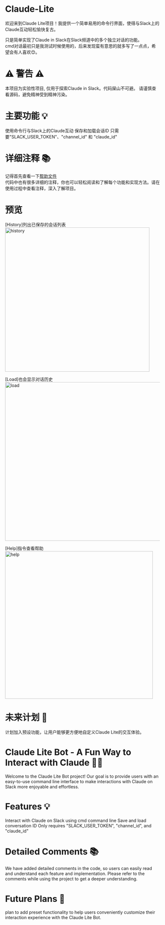 # Claude-Lite
欢迎来到Claude Lite项目！我提供一个简单易用的命令行界面，使得与Slack上的Claude互动轻松愉快复古。<br>

只是简单实现了Claude in Slack在Slack频道中的多个独立对话的功能。<br>
cmd对话最初只是我测试时候使用的，后来发现蛮有意思的就多写了一点点，希望会有人喜欢😊。

# ⚠️ 警告 ⚠️
本项目为实验性项目, 仅用于探索Claude in Slack。代码屎山不可避。 请谨慎查看源码，避免精神受到精神污染。

# 主要功能 💡
使用命令行与Slack上的Claude互动
保存和加载会话ID
只需要"SLACK_USER_TOKEN"、"channel_id" 和 "claude_id"

# 详细注释 📚
记得首先查看一下[帮助文件](https://github.com/BlackPinkiller/Claude-Lite/blob/main/Claude%E6%95%99%E7%A8%8B%EF%BC%88%E5%BF%85%E8%AF%BB%EF%BC%81%EF%BC%89.pdf)<br>
代码中也有很多详细的注释，你也可以轻松阅读和了解每个功能和实现方法。请在使用过程中查看注释，深入了解项目。

# 预览
[History]列出已保存的会话列表<br>
<img width="470" alt="history" src="https://user-images.githubusercontent.com/106259454/236685804-2f5c32b3-c2d8-422f-a08b-cbf46c4b37af.png">

[Load]也会显示对话历史<br>
<img width="517" alt="load" src="https://user-images.githubusercontent.com/106259454/236685743-37405ec6-e376-49a3-8e51-30b6472f527d.png">

[Help]指令查看帮助<br>
<img width="481" alt="help" src="https://user-images.githubusercontent.com/106259454/236685843-d5e501a7-cabd-462e-bec9-a060f31de4e9.png">

# 未来计划 🚀
计划加入预设功能，让用户能够更方便地自定义Claude Lite的交互体验。




# Claude Lite Bot - A Fun Way to Interact with Claude 🎉🤖
Welcome to the Claude Lite Bot project! Our goal is to provide users with an easy-to-use command line interface to make interactions with Claude on Slack more enjoyable and effortless.

# Features 💡
Interact with Claude on Slack using cmd command line
Save and load conversation ID
Only requires "SLACK_USER_TOKEN", "channel_id", and "claude_id"
# Detailed Comments 📚
We have added detailed comments in the code, so users can easily read and understand each feature and implementation. Please refer to the comments while using the project to get a deeper understanding.

# Future Plans 🚀
plan to add preset functionality to help users conveniently customize their interaction experience with the Claude Lite Bot.
